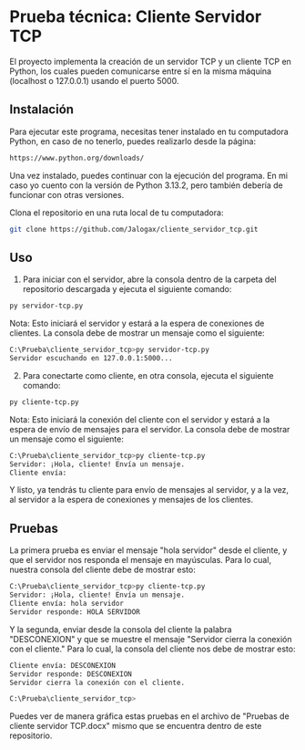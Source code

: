 # Prueba técnica: Cliente Servidor TCP

El proyecto implementa la creación de un servidor TCP y un cliente TCP en Python, los cuales pueden comunicarse entre
sí en la misma máquina (localhost o 127.0.0.1) usando el puerto 5000.

## Instalación
Para ejecutar este programa, necesitas tener instalado en tu computadora Python, en caso de no tenerlo, puedes realizarlo desde la página:

```bash
https://www.python.org/downloads/
```
Una vez instalado, puedes continuar con la ejecución del programa. En mi caso yo cuento con la versión de Python 3.13.2, pero también debería de funcionar con otras versiones.

Clona el repositorio en una ruta local de tu computadora:
```bash
git clone https://github.com/Jalogax/cliente_servidor_tcp.git
```

## Uso

1. Para iniciar con el servidor, abre la consola dentro de la carpeta del repositorio descargada y ejecuta el siguiente comando:
```bash
py servidor-tcp.py
```

Nota: Esto iniciará el servidor y estará a la espera de conexiones de clientes. La consola debe de mostrar un mensaje como el siguiente:
```bash
C:\Prueba\cliente_servidor_tcp>py servidor-tcp.py
Servidor escuchando en 127.0.0.1:5000...
```


2. Para conectarte como cliente, en otra consola, ejecuta el siguiente comando:
```bash
py cliente-tcp.py
```

Nota: Esto iniciará la conexión del cliente con el servidor y estará a la espera de envío de mensajes para el servidor. La consola debe de mostrar un mensaje como el siguiente:
```bash
C:\Prueba\cliente_servidor_tcp>py cliente-tcp.py
Servidor: ¡Hola, cliente! Envía un mensaje.
Cliente envía:
```

Y listo, ya tendrás tu cliente para envío de mensajes al servidor, y a la vez, al servidor a la espera de conexiones y mensajes de los clientes.

## Pruebas

La primera prueba es enviar el mensaje "hola servidor" desde el cliente, y que el servidor nos responda el mensaje en mayúsculas. Para lo cual, nuestra consola del cliente debe de mostrar esto:
```bash
C:\Prueba\cliente_servidor_tcp>py cliente-tcp.py
Servidor: ¡Hola, cliente! Envía un mensaje.
Cliente envía: hola servidor
Servidor responde: HOLA SERVIDOR
```

Y la segunda, enviar desde la consola del cliente la palabra "DESCONEXION" y que se muestre el mensaje "Servidor cierra la conexión con el cliente." Para lo cual, la consola del cliente nos debe de mostrar esto:
```bash
Cliente envía: DESCONEXION
Servidor responde: DESCONEXION
Servidor cierra la conexión con el cliente.

C:\Prueba\cliente_servidor_tcp>
```

Puedes ver de manera gráfica estas pruebas en el archivo de "Pruebas de cliente servidor TCP.docx" mismo que se encuentra dentro de este repositorio.

